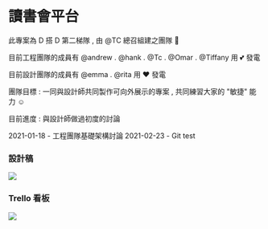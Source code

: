 # 讀書會平台

此專案為 D 搭 D 第二梯隊 , 由 @TC 總召組建之團隊 🚀

目前工程團隊的成員有 @andrew . @hank . @Tc . @Omar . @Tiffany 用 💕 發電

目前設計團隊的成員有 @emma . @rita 用 ❤ 發電

團隊目標 : 一同與設計師共同製作可向外展示的專案 , 共同練習大家的 "敏捷" 能力 ☺

目前進度 : 與設計師做過初度的討論 

2021-01-18 - 工程團隊基礎架構討論
2021-02-23 - Git test

### 設計稿

[![](https://i.imgur.com/4fl1veZ.png)](https://www.figma.com/file/IbjW4woFRr8vxI6bU17Rp6/Side-project?node-id=183%3A270)

### Trello 看板 

[![](https://i.imgur.com/8zJxSXv.png)](https://trello.com/invite/b/vHolbBcB/ed0aed6ab4ffb039adeb4323ae12987b/developement)
